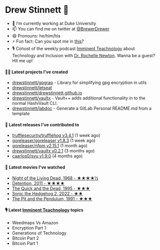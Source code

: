 
# Drew Stinnett 👋

- 🔭 I’m currently working at Duke University
- 📫 You can find me on twitter at [@BrewerDrewer](https://twitter.com/BrewerDrewer)
- 😄 Pronouns: he/him/his
- ⚡ Fun fact: Can you spot me in [this](https://www.youtube.com/watch?v=oL9WnB0qHBA)?
- 🎙 Cohost of the weekly podcast [Imminent Teachnology](https://podcast.imminentteachnology.com/) about Technology and Inclusion with [Dr. Rochelle Newton](https://www.linkedin.com/in/drrochellenewton/). Wanna be a guest? Hit me up!

#### 👨‍💻 Latest projects I've created
- [drewstinnett/gpgrap](https://github.com/drewstinnett/gpgrap) - Library for simplifying gpg encryption in utils
- [drewstinnett/letseat](https://github.com/drewstinnett/letseat)
- [drewstinnett/drewstinnett.github.io](https://github.com/drewstinnett/drewstinnett.github.io)
- [drewstinnett/vaultx](https://github.com/drewstinnett/vaultx) - Vault&#43;&#43; adds additional functionality in to the normal HashiVault CLI.
- [drewstinnett/labdoc](https://github.com/drewstinnett/labdoc) - Generate a GitLab Personal README.md from a template

#### 🚀 Latest releases I've contributed to
- [trufflesecurity/trufflehog v3.4.1](https://github.com/trufflesecurity/trufflehog/releases/tag/v3.4.1) (1 week ago)
- [goreleaser/goreleaser v1.8.3](https://github.com/goreleaser/goreleaser/releases/tag/v1.8.3) (1 week ago)
- [goreleaser/nfpm v2.15.1](https://github.com/goreleaser/nfpm/releases/tag/v2.15.1) (1 month ago)
- [drewstinnett/vaultx v0.2.1](https://github.com/drewstinnett/vaultx/releases/tag/v0.2.1) (3 months ago)
- [caarlos0/svu v1.9.0](https://github.com/caarlos0/svu/releases/tag/v1.9.0) (4 months ago)

#### 🍿 Latest movies I've watched
- [Night of the Living Dead, 1968 - ★★★★½](https://letterboxd.com/mondodrew/film/night-of-the-living-dead/)
- [Detention, 2011 - ★★★★](https://letterboxd.com/mondodrew/film/detention-2011/)
- [The Quick and the Dead, 1995 - ★★★](https://letterboxd.com/mondodrew/film/the-quick-and-the-dead-1995/)
- [Sonic the Hedgehog 2, 2022 - ★★](https://letterboxd.com/mondodrew/film/sonic-the-hedgehog-2/)
- [The Pit and the Pendulum, 1991 - ★★★](https://letterboxd.com/mondodrew/film/the-pit-and-the-pendulum/)

#### 🎙 Latest [Imminent Teachnology](https://podcast.imminentteachnology.com/) topics
- Weedmaps Vs Amazon
- Encryption Part 1
- Generations of Technology
- Bitcoin Part 2
- Bitcoin Part 1
